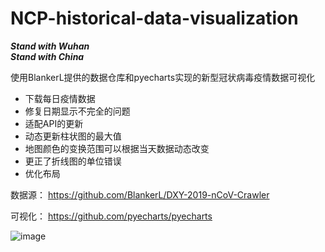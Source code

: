 # NCP-historical-data-visualization

***Stand with Wuhan<br>
Stand with China***

使用BlankerL提供的数据仓库和pyecharts实现的新型冠状病毒疫情数据可视化
* 下载每日疫情数据<br>
* 修复日期显示不完全的问题<br>
* 适配API的更新<br>
* 动态更新柱状图的最大值<br>
* 地图颜色的变换范围可以根据当天数据动态改变<br>
* 更正了折线图的单位错误<br>
* 优化布局<br>

数据源：
https://github.com/BlankerL/DXY-2019-nCoV-Crawler

可视化：
https://github.com/pyecharts/pyecharts

![image](https://github.com/Mistletoer/NCP-historical-data-visualization-2019-nCoV-/blob/master/demo.gif)
